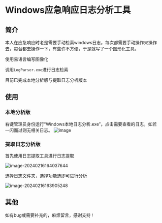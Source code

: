 # Windows应急响应日志分析工具

## 简介

本人在应急响应时老是需要手动检索windows日志，每次都需要手动操作来操作去，每台都去操作一下，有些许不方便，于是就写了一个图形化工具。

使用易语言编写图像化

调用`LogParser.exe`进行日志检索

目前已完成本地分析版与提取日志分析版本

## 使用

### 本地分析版

右键管理员身份运行“Windows本地日志分析.exe”，点击需要查看的日志，如若一闪而过则无相关日志。
![image](https://github.com/spaceman-911/WindowsLocalLogAnalysis/assets/59279289/3cef14d0-0eae-415e-bca0-79afe20b52c2)

### 提取日志分析版

首先使用日志提取工具进行日志提取

![image-20240216164037644](https://md-img-1300568413.cos.ap-guangzhou.myqcloud.com/img/image-20240216164037644.png)

选择日志文件夹，选择功能选即可进行分析

![image-20240216163905248](https://md-img-1300568413.cos.ap-guangzhou.myqcloud.com/img/image-20240216163905248.png)






## 其他

如有bug或需要补充的，麻烦留言，感谢支持！
